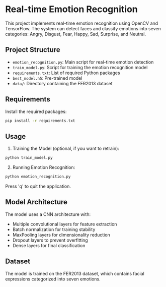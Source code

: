 # Real-time Emotion Recognition

This project implements real-time emotion recognition using OpenCV and TensorFlow. The system can detect faces and classify emotions into seven categories: Angry, Disgust, Fear, Happy, Sad, Surprise, and Neutral.

## Project Structure

- `emotion_recognition.py`: Main script for real-time emotion detection
- `train_model.py`: Script for training the emotion recognition model
- `requirements.txt`: List of required Python packages
- `best_model.h5`: Pre-trained model
- `data/`: Directory containing the FER2013 dataset

## Requirements

Install the required packages:
```bash
pip install -r requirements.txt
```

## Usage

1. Training the Model (optional, if you want to retrain):
```bash
python train_model.py
```

2. Running Emotion Recognition:
```bash
python emotion_recognition.py
```
Press 'q' to quit the application.

## Model Architecture

The model uses a CNN architecture with:
- Multiple convolutional layers for feature extraction
- Batch normalization for training stability
- MaxPooling layers for dimensionality reduction
- Dropout layers to prevent overfitting
- Dense layers for final classification

## Dataset

The model is trained on the FER2013 dataset, which contains facial expressions categorized into seven emotions.
